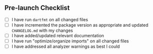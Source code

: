 <!--

    Add a concise description of what this PR is changing or adding, and why. Consider including before/after screenshots.
    Consider mentioninig issues related to this pull request

-->

## Pre-launch Checklist

- [ ] I have run `dartfmt` on all changed files <!-- THIS IS REQUIRED -->
- [ ] I have incremented the package version as appropriate and updated `CHANGELOG.md` with my changes <!-- THIS IS REQUIRED -->
- [ ] I have added/updated relevant documentation <!-- If relevant -->
- [ ] I have run "optimize/organize imports" on all changed files
- [ ] I have addressed all analyzer warnings as best I could
<!-- - [ ] I have run `flutter pub publish --dry-run` and addressed any warnings --> <!-- MAINTAINER ONLY -->